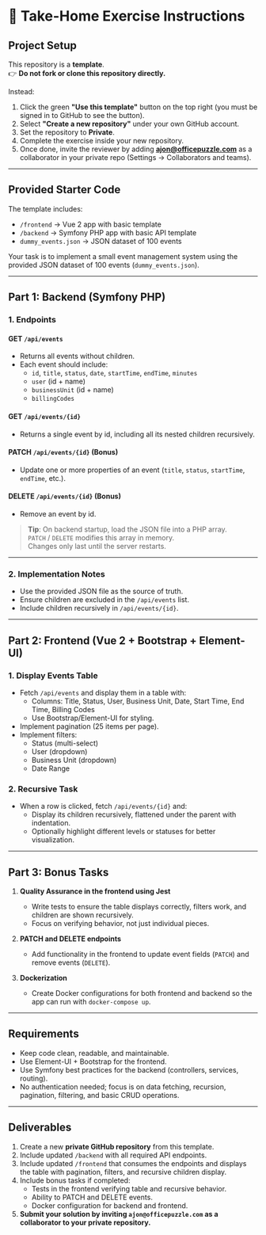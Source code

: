 # 📝 Take-Home Exercise Instructions

## Project Setup

This repository is a **template**.  
👉 **Do not fork or clone this repository directly.**

Instead:

1. Click the green **"Use this template"** button on the top right (you must be signed in to GitHub to see the button).
2. Select **"Create a new repository"** under your own GitHub account.
3. Set the repository to **Private**.
4. Complete the exercise inside your new repository.
5. Once done, invite the reviewer by adding **ajon@officepuzzle.com** as a collaborator in your private repo (Settings → Collaborators and teams).

---

## Provided Starter Code

The template includes:

- `/frontend` → Vue 2 app with basic template
- `/backend` → Symfony PHP app with basic API template
- `dummy_events.json` → JSON dataset of 100 events

Your task is to implement a small event management system using the provided JSON dataset of 100 events (`dummy_events.json`).

---

## Part 1: Backend (Symfony PHP)

### 1. Endpoints

#### GET `/api/events`

- Returns all events without children.
- Each event should include:
  - `id`, `title`, `status`, `date`, `startTime`, `endTime`, `minutes`
  - `user` (id + name)
  - `businessUnit` (id + name)
  - `billingCodes`

#### GET `/api/events/{id}`

- Returns a single event by id, including all its nested children recursively.

#### PATCH `/api/events/{id}` (Bonus)

- Update one or more properties of an event (`title`, `status`, `startTime`, `endTime`, etc.).

#### DELETE `/api/events/{id}` (Bonus)

- Remove an event by id.

> **Tip**: On backend startup, load the JSON file into a PHP array.  
> `PATCH` / `DELETE` modifies this array in memory.  
> Changes only last until the server restarts.

---

### 2. Implementation Notes

- Use the provided JSON file as the source of truth.
- Ensure children are excluded in the `/api/events` list.
- Include children recursively in `/api/events/{id}`.

---

## Part 2: Frontend (Vue 2 + Bootstrap + Element-UI)

### 1. Display Events Table

- Fetch `/api/events` and display them in a table with:
  - Columns: Title, Status, User, Business Unit, Date, Start Time, End Time, Billing Codes
  - Use Bootstrap/Element-UI for styling.
- Implement pagination (25 items per page).
- Implement filters:
  - Status (multi-select)
  - User (dropdown)
  - Business Unit (dropdown)
  - Date Range

### 2. Recursive Task

- When a row is clicked, fetch `/api/events/{id}` and:
  - Display its children recursively, flattened under the parent with indentation.
  - Optionally highlight different levels or statuses for better visualization.

---

## Part 3: Bonus Tasks

1. **Quality Assurance in the frontend using Jest**

   - Write tests to ensure the table displays correctly, filters work, and children are shown recursively.
   - Focus on verifying behavior, not just individual pieces.

2. **PATCH and DELETE endpoints**

   - Add functionality in the frontend to update event fields (`PATCH`) and remove events (`DELETE`).

3. **Dockerization**
   - Create Docker configurations for both frontend and backend so the app can run with `docker-compose up`.

---

## Requirements

- Keep code clean, readable, and maintainable.
- Use Element-UI + Bootstrap for the frontend.
- Use Symfony best practices for the backend (controllers, services, routing).
- No authentication needed; focus is on data fetching, recursion, pagination, filtering, and basic CRUD operations.

---

## Deliverables

1. Create a new **private GitHub repository** from this template.
2. Include updated `/backend` with all required API endpoints.
3. Include updated `/frontend` that consumes the endpoints and displays the table with pagination, filters, and recursive children display.
4. Include bonus tasks if completed:
   - Tests in the frontend verifying table and recursive behavior.
   - Ability to PATCH and DELETE events.
   - Docker configuration for backend and frontend.
5. **Submit your solution by inviting `ajon@officepuzzle.com` as a collaborator to your private repository.**  
